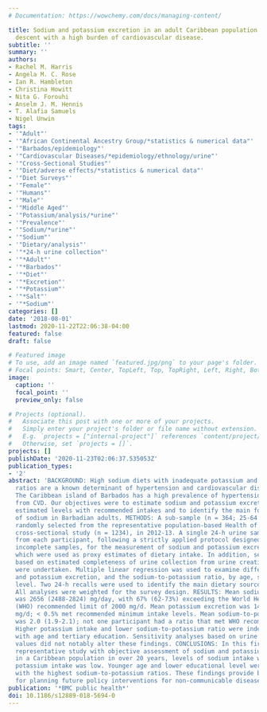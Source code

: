```yaml
---
# Documentation: https://wowchemy.com/docs/managing-content/

title: Sodium and potassium excretion in an adult Caribbean population of African
  descent with a high burden of cardiovascular disease.
subtitle: ''
summary: ''
authors:
- Rachel M. Harris
- Angela M. C. Rose
- Ian R. Hambleton
- Christina Howitt
- Nita G. Forouhi
- Anselm J. M. Hennis
- T. Alafia Samuels
- Nigel Unwin
tags:
- '"Adult"'
- '"African Continental Ancestry Group/*statistics & numerical data"'
- '"Barbados/epidemiology"'
- '"Cardiovascular Diseases/*epidemiology/ethnology/urine"'
- '"Cross-Sectional Studies"'
- '"Diet/adverse effects/*statistics & numerical data"'
- '"Diet Surveys"'
- '"Female"'
- '"Humans"'
- '"Male"'
- '"Middle Aged"'
- '"Potassium/analysis/*urine"'
- '"Prevalence"'
- '"Sodium/*urine"'
- '"Sodium"'
- '"Dietary/analysis"'
- '"*24-h urine collection"'
- '"*Adult"'
- '"*Barbados"'
- '"*Diet"'
- '"*Excretion"'
- '"*Potassium"'
- '"*Salt"'
- '"*Sodium"'
categories: []
date: '2018-08-01'
lastmod: 2020-11-22T22:06:38-04:00
featured: false
draft: false

# Featured image
# To use, add an image named `featured.jpg/png` to your page's folder.
# Focal points: Smart, Center, TopLeft, Top, TopRight, Left, Right, BottomLeft, Bottom, BottomRight.
image:
  caption: ''
  focal_point: ''
  preview_only: false

# Projects (optional).
#   Associate this post with one or more of your projects.
#   Simply enter your project's folder or file name without extension.
#   E.g. `projects = ["internal-project"]` references `content/project/deep-learning/index.md`.
#   Otherwise, set `projects = []`.
projects: []
publishDate: '2020-11-23T02:06:37.535053Z'
publication_types:
- '2'
abstract: 'BACKGROUND: High sodium diets with inadequate potassium and high sodium-to-potassium
  ratios are a known determinant of hypertension and cardiovascular disease (CVD).
  The Caribbean island of Barbados has a high prevalence of hypertension and mortality
  from CVD. Our objectives were to estimate sodium and potassium excretion, to compare
  estimated levels with recommended intakes and to identify the main food sources
  of sodium in Barbadian adults. METHODS: A sub-sample (n = 364; 25-64 years) was
  randomly selected from the representative population-based Health of the Nation
  cross-sectional study (n = 1234), in 2012-13. A single 24-h urine sample was collected
  from each participant, following a strictly applied protocol designed to reject
  incomplete samples, for the measurement of sodium and potassium excretion (in mg),
  which were used as proxy estimates of dietary intake. In addition, sensitivity analyses
  based on estimated completeness of urine collection from urine creatinine values
  were undertaken. Multiple linear regression was used to examine differences in sodium
  and potassium excretion, and the sodium-to-potassium ratio, by age, sex and educational
  level. Two 24-h recalls were used to identify the main dietary sources of sodium.
  All analyses were weighted for the survey design. RESULTS: Mean sodium excretion
  was 2656 (2488-2824) mg/day, with 67% (62-73%) exceeding the World Health Organization
  (WHO) recommended limit of 2000 mg/d. Mean potassium excretion was 1469 (1395-1542)
  mg/d; < 0.5% met recommended minimum intake levels. Mean sodium-to-potassium ratio
  was 2.0 (1.9-2.1); not one participant had a ratio that met WHO recommendations.
  Higher potassium intake and lower sodium-to-potassium ratio were independently associated
  with age and tertiary education. Sensitivity analyses based on urine creatinine
  values did not notably alter these findings. CONCLUSIONS: In this first nationally
  representative study with objective assessment of sodium and potassium excretion
  in a Caribbean population in over 20 years, levels of sodium intake were high, and
  potassium intake was low. Younger age and lower educational level were associated
  with the highest sodium-to-potassium ratios. These findings provide baseline values
  for planning future policy interventions for non-communicable disease prevention.'
publication: '*BMC public health*'
doi: 10.1186/s12889-018-5694-0
---
```

